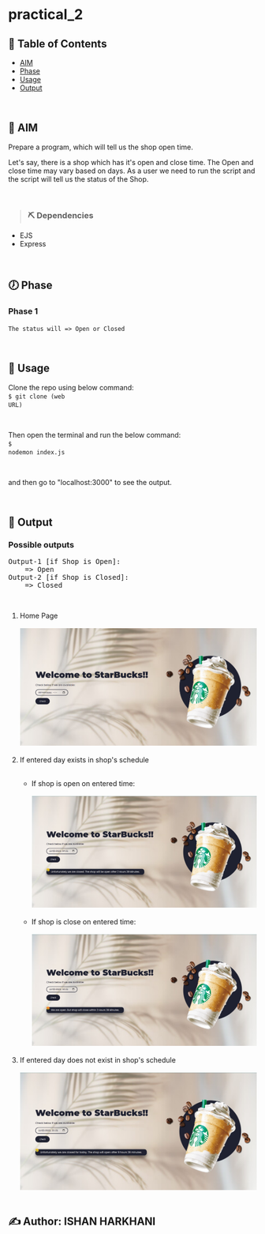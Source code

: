 # practical_2

## 📝 Table of Contents

- [AIM](#aim)
- [Phase](#phase)
- [Usage](#usage)
- [Output](#output)

<br/>

## 🏁 AIM <a name = "aim"></a>

Prepare a program, which will tell us the shop open time.

Let's say, there is a shop which has it's open and close time.
The Open and close time may vary based on days. As a user we need to run the script and the script will tell us the status of the Shop.

<br/>

> ### ⛏️ Dependencies

- EJS
- Express

<br/>

## 🕖 Phase <a name = "phase"></a>
### Phase 1
```
The status will => Open or Closed
```
<br/>

## 🎈 Usage <a name = "usage"></a>
Clone the repo using below command:<br/>
<code>$ git clone (web URL)</code><br/>

<br/>

Then open the terminal and run the below command:<br/>
<code>$ nodemon index.js</code><br/>

<br/>

and then go to "localhost:3000" to see the output.
<br/>

<br/>

## 🎉 Output <a name = "output"></a>

### Possible outputs
<pre>
Output-1 [if Shop is Open]:
    => Open
Output-2 [if Shop is Closed]:
    => Closed
</pre>
<br/>

<ol>
    <li>Home Page</li><br/>
    <img src="./outputs/home.png"><br/><br/>
    <li>If entered day exists in shop's schedule</li><br/>
    <ul>
        <li>If shop is open on entered time:</li><br/>
        <img src="./outputs/output1.png"><br/><br/>
        <li>If shop is close on entered time:</li><br/>
        <img src="./outputs/output2.png"><br/><br/>
    </ul>
    <li>If entered day does not exist in shop's schedule</li><br/>
    <img src="./outputs/output3.png"><br/><br/>
</ol>

##  ✍️ Author: ISHAN HARKHANI